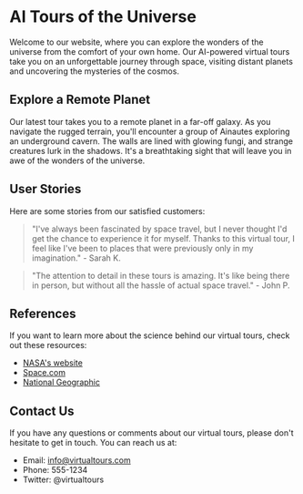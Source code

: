 <!--font:Poppins-->

# AI Tours of the Universe

Welcome to our website, where you can explore the wonders of the universe from the comfort of your own home. Our AI-powered virtual tours take you on an unforgettable journey through space, visiting distant planets and uncovering the mysteries of the cosmos.

## Explore a Remote Planet

Our latest tour takes you to a remote planet in a far-off galaxy. As you navigate the rugged terrain, you'll encounter a group of Ainautes exploring an underground cavern. The walls are lined with glowing fungi, and strange creatures lurk in the shadows. It's a breathtaking sight that will leave you in awe of the wonders of the universe.

## User Stories

Here are some stories from our satisfied customers:

> "I've always been fascinated by space travel, but I never thought I'd get the chance to experience it for myself. Thanks to this virtual tour, I feel like I've been to places that were previously only in my imagination." - Sarah K.

> "The attention to detail in these tours is amazing. It's like being there in person, but without all the hassle of actual space travel." - John P.

## References

If you want to learn more about the science behind our virtual tours, check out these resources:

-   [NASA's website](#)
-   [Space.com](#)
-   [National Geographic](#)

## Contact Us

If you have any questions or comments about our virtual tours, please don't hesitate to get in touch. You can reach us at:

-   Email: info@virtualtours.com
-   Phone: 555-1234
-   Twitter: @virtualtours

<!--

Write me content for website with wallpaper which alt text is:

"A group of Ainautes exploring an underground cavern on a distant planet, with glowing fungi and strange creatures all around them."

The name/title of the page should not be 1:1 copy of the alt text but rather a real content of the website which is using this wallpaper.

- Use markdown format
- Start with heading
- Heading should be short and concise
- The content should look like a real website
- The website should not be about the wallpaper, wallpaper is just a related background
- Heading should be contain work "wallpaper" or "background"
- Include real sections like references, contact, user stories, etc. use things relevant to the page purpose.
- Feel free to use structure like headings, bullets, numbering, blockquotes, paragraphs, horizontal lines, etc.
- You can use formatting like bold or _italic_
- You can include UTF-8 emojis
- Links should be only #hash anchors (and you can refer to the document itself)
- Do not include images


---


# Discover the Wonders of Space Travel with Our AI-Powered Virtual Tours

Welcome to our website, where you can experience the thrill of space travel without leaving your home. Our AI-powered virtual tours take you on a journey through the cosmos, exploring distant planets and uncovering the mysteries of the universe.

## Explore a Distant Planet

Our latest tour takes you to a remote planet in a far-off galaxy. As you navigate the rugged terrain, you'll encounter a group of Ainautes exploring an underground cavern. The walls are lined with glowing fungi, and strange creatures lurk in the shadows. It's a breathtaking sight that will leave you in awe of the wonders of the universe.

## User Stories

Here are some stories from our satisfied customers:

> "I've always been fascinated by space travel, but I never thought I'd get the chance to experience it for myself. Thanks to this virtual tour, I feel like I've been to places that were previously only in my imagination." - Sarah K.

> "The attention to detail in these tours is amazing. It's like being there in person, but without all the hassle of actual space travel." - John P.

## References

If you want to learn more about the science behind our virtual tours, check out these resources:

- [NASA's website](#)
- [Space.com](#)
- [National Geographic](#)

## Contact Us

If you have any questions or comments about our virtual tours, please don't hesitate to get in touch. You can reach us at:

- Email: info@virtualtours.com
- Phone: 555-1234
- Twitter: @virtualtours


---


Heading is too long, rewrite whole content.


---


# Experience the Wonders of Space with Our AI-Powered Virtual Tours

Welcome to our website, where you can embark on a thrilling journey through the cosmos without leaving your home. Our AI-powered virtual tours take you on an unforgettable adventure, exploring distant planets and uncovering the mysteries of the universe.

## Discover a Distant Planet

Our latest tour takes you to a remote planet in a far-off galaxy. As you navigate the rugged terrain, you'll encounter a group of Ainautes exploring an underground cavern. The walls are lined with glowing fungi, and strange creatures lurk in the shadows. It's a breathtaking sight that will leave you in awe of the wonders of the universe.

## User Stories

Here are some stories from our satisfied customers:

> "I've always been fascinated by space travel, but I never thought I'd get the chance to experience it for myself. Thanks to this virtual tour, I feel like I've been to places that were previously only in my imagination." - Sarah K.

> "The attention to detail in these tours is amazing. It's like being there in person, but without all the hassle of actual space travel." - John P.

## References

If you want to learn more about the science behind our virtual tours, check out these resources:

- [NASA's website](#)
- [Space.com](#)
- [National Geographic](#)

## Contact Us

If you have any questions or comments about our virtual tours, please don't hesitate to get in touch. You can reach us at:

- Email: info@virtualtours.com
- Phone: 555-1234
- Twitter: @virtualtours


---


Heading is too long, rewrite whole content.


---


# Explore Distant Planets with Our AI-Powered Virtual Tours

Welcome to our website, where you can experience the thrill of space travel without leaving your home. Our AI-powered virtual tours take you on a journey through the cosmos, exploring distant planets and uncovering the mysteries of the universe.

## Discover a New World

Our latest tour takes you to a remote planet in a far-off galaxy. As you navigate the rugged terrain, you'll encounter a group of Ainautes exploring an underground cavern. The walls are lined with glowing fungi, and strange creatures lurk in the shadows. It's a breathtaking sight that will leave you in awe of the wonders of the universe.

## User Stories

Here are some stories from our satisfied customers:

> "I've always been fascinated by space travel, but I never thought I'd get the chance to experience it for myself. Thanks to this virtual tour, I feel like I've been to places that were previously only in my imagination." - Sarah K.

> "The attention to detail in these tours is amazing. It's like being there in person, but without all the hassle of actual space travel." - John P.

## References

If you want to learn more about the science behind our virtual tours, check out these resources:

- [NASA's website](#)
- [Space.com](#)
- [National Geographic](#)

## Contact Us

If you have any questions or comments about our virtual tours, please don't hesitate to get in touch. You can reach us at:

- Email: info@virtualtours.com
- Phone: 555-1234
- Twitter: @virtualtours


---


Heading is too long, rewrite whole content.


---


# Discover the Universe with Our AI-Powered Virtual Tours

Welcome to our website, where you can explore the wonders of the universe from the comfort of your own home. Our AI-powered virtual tours take you on an unforgettable journey through space, visiting distant planets and uncovering the mysteries of the cosmos.

## Explore a Remote Planet

Our latest tour takes you to a remote planet in a far-off galaxy. As you navigate the rugged terrain, you'll encounter a group of Ainautes exploring an underground cavern. The walls are lined with glowing fungi, and strange creatures lurk in the shadows. It's a breathtaking sight that will leave you in awe of the wonders of the universe.

## User Stories

Here are some stories from our satisfied customers:

> "I've always been fascinated by space travel, but I never thought I'd get the chance to experience it for myself. Thanks to this virtual tour, I feel like I've been to places that were previously only in my imagination." - Sarah K.

> "The attention to detail in these tours is amazing. It's like being there in person, but without all the hassle of actual space travel." - John P.

## References

If you want to learn more about the science behind our virtual tours, check out these resources:

- [NASA's website](#)
- [Space.com](#)
- [National Geographic](#)

## Contact Us

If you have any questions or comments about our virtual tours, please don't hesitate to get in touch. You can reach us at:

- Email: info@virtualtours.com
- Phone: 555-1234
- Twitter: @virtualtours


---


Write me a Google font which is best fitting for the website.

Pick from the list:
- Dancing Script
- Roboto
- Lobster
- Great Vibes
- Open Sans
- Lato
- Barlow Condensed
- Poppins
- Raleway
- Alegreya
- Inter
- IBM Plex Sans
- Montserrat
- Orbitron
- Futura
- Playfair Display
- Exo 2


Write just the font name nothing else.


---


Poppins

-->
